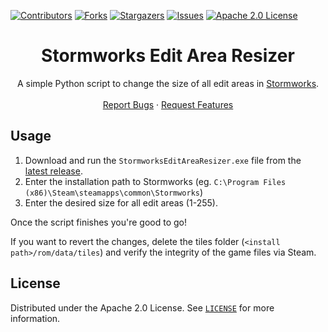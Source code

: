 [![Contributors][contributors-shield]][contributors-url]
[![Forks][forks-shield]][forks-url]
[![Stargazers][stars-shield]][stars-url]
[![Issues][issues-shield]][issues-url]
[![Apache 2.0 License][license-shield]][license-url]




<h1 align="center">Stormworks Edit Area Resizer</h1>
<p align="center">
  A simple Python script to change the size of all edit areas in <a href="https://store.steampowered.com/app/573090">Stormworks</a>.
  <br />
  <br />
  <a href="https://github.com/Insprill/StormworksEditAreaResizer/issues">Report Bugs</a>
  ·
  <a href="https://github.com/Insprill/StormworksEditAreaResizer/issues">Request Features</a>
</p>




<!-- USAGE EXAMPLES -->

## Usage

1. Download and run the `StormworksEditAreaResizer.exe` file from the [latest release](https://github.com/Insprill/StormworksEditAreaResizer/releases/latest).
2. Enter the installation path to Stormworks (eg. `C:\Program Files (x86)\Steam\steamapps\common\Stormworks`)
3. Enter the desired size for all edit areas (1-255).

Once the script finishes you're good to go!

If you want to revert the changes, delete the tiles folder (`<install path>/rom/data/tiles`) and 
verify the integrity of the game files via Steam.



<!-- LICENSE -->

## License

Distributed under the Apache 2.0 License. See [`LICENSE`][license-url] for more information.




<!-- MARKDOWN LINKS & IMAGES -->
<!-- https://www.markdownguide.org/basic-syntax/#reference-style-links -->

[contributors-shield]: https://img.shields.io/github/contributors/Insprill/StormworksEditAreaResizer.svg?style=for-the-badge
[contributors-url]: https://github.com/Insprill/StormworksEditAreaResizer/graphs/contributors
[forks-shield]: https://img.shields.io/github/forks/Insprill/StormworksEditAreaResizer.svg?style=for-the-badge
[forks-url]: https://github.com/Insprill/StormworksEditAreaResizer/network/members
[stars-shield]: https://img.shields.io/github/stars/Insprill/StormworksEditAreaResizer.svg?style=for-the-badge
[stars-url]: https://github.com/Insprill/StormworksEditAreaResizer/stargazers
[issues-shield]: https://img.shields.io/github/issues/Insprill/StormworksEditAreaResizer.svg?style=for-the-badge
[issues-url]: https://github.com/Insprill/StormworksEditAreaResizer/issues
[license-shield]: https://img.shields.io/github/license/Insprill/StormworksEditAreaResizer.svg?style=for-the-badge
[license-url]: https://github.com/Insprill/StormworksEditAreaResizer/blob/master/LICENSE
[maven-central-shield]: https://img.shields.io/maven-central/v/net.insprill/StormworksEditAreaResizer
[maven-central-url]: https://mvnrepository.com/artifact/net.insprill/StormworksEditAreaResizer
